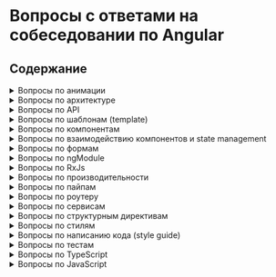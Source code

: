 # Вопросы с ответами на собеседовании по Angular

## Содержание

<details>
	<summary>Вопросы по анимации</summary>
	1. <a href="answers/animations.md#transition">Как определяется переход между двумя состояниями в Angular?</a> <br/>
	2. <a href="answers/animations.md#wildcard">Что такое состояние wildcard?</a> <br/>
	3. <a href="answers/animations.md#trigger">Что такое триггер анимации?</a>
</details>
<details>
	<summary>Вопросы по архитектуре</summary>
	1. <a href="answers/architecture.md#ngrx-store">Приведите хороший пример когда нужно использовать ngrx/store?</a> <br/>
	2. <a href="answers/architecture.md#race-condition">Что такое "race condition" и какие баги могут быть связаны с этим? Как с ними справиться?</a> <br/>
	3. <a href="answers/architecture.md#smart-dumb">Разница между умным и презентационным компонентом? Приведите пример использования? Назовите преимущества?</a> <br/>
	4. <a href="answers/architecture.md#shared">Что такое Shared модуль?</a>
</details>

<details>
	<summary>Вопросы по API</summary>
	1. <a href="answers/API.md#renderer">Почему для доступа к элементам и манипуляции с ними лучше использовать renderer методы (а не доступ через нативный JS)?</a> <br/>
	2. <a href="answers/API.md#size">Как изменить размер элемента при изменении ширины окна?</a> <br/>
	3. <a href="answers/API.md#ngzone-service">Можете привести хороший пример использования NgZone сервиса?</a> <br/>
	4. <a href="answers/API.md#component-protection">Как защитить компонент от активации через роутер?</a> <br/>
	5. <a href="answers/API.md#difference">В чем разница между @ViewChild() и @ContentChild()?</a>
</details>

<details>
	<summary>Вопросы по шаблонам (template)</summary>
	1. <a href="answers/template.md#add-class">Как при клике добавить класс "active" выбранному элементу списка?</a> <br/>
	2. <a href="answers/template.md#template-var">Что такое template variable? Как ее использовать?</a> <br/>
	3. <a href="answers/template.md#mult-async">Что случится если подписаться на поток данных несколько раз через async pipe?</a> <br/>
	4. <a href="answers/template.md#ng-diff">В чем различия ng-content, ng-container и ng-template?</a> <br/>
	5. <a href="answers/template.md#data-bind">Когда мы байндим данные в шаблоне, мы работаем с атрибутами или с свойствами (property)?</a> <br/>
	6. <a href="answers/template.md#brackets-omit">Когда можно не использовать скобки при байндинге в шаблоне?</a> <br/>
</details>

<details>
	<summary>Вопросы по компонентам</summary>
	1. <a href="answers/components.md#definition">Какие минимальные требования к компоненту?</a> <br/>
	2. <a href="answers/components.md#difference">В чем разница между компонентом и директивой?</a> <br/>
	3. <a href="answers/components.md#communication">Как происходит взаимодействие компонентов?</a> <br/>
	4. <a href="answers/components.md#two-way">Как сделать двухстороннее связывание данных?</a> <br/>
	5. <a href="answers/components.md#errors">Как бы вы сделали компонент для показа сообщений об ошибках?</a> <br/>
</details>

<details>
	<summary>Вопросы по взаимодействию компонентов и state management</summary>
	1. <a href="answers/interactions-and-state.md#parent-child">Как передать данные из родительского компонента в дочерний?</a> <br/>
	2. <a href="answers/interactions-and-state.md#child-parent">Как передать данные из дочернего компонента в родительский?</a> <br/>
	3. <a href="answers/interactions-and-state.md#event-emit">Какие компоненты будут оповещены о том, что был emit события?</a> <br/>
	4. <a href="answers/interactions-and-state.md#cached-data">Как кэшировать данные в Angular?</a>
</details>

<details>
	<summary>Вопросы по формам</summary>
	1. <a href="answers/forms.md#when-to-use">Когда нужно использовать стандартные (template driven), а когда реактивные (reactive) формы?</a> <br/>
	2. <a href="answers/forms.md#submit">Как отправить форму?</a> <br/>
	3. <a href="answers/forms.md#difference">В чем разница между NgForm, FormGroup, и FormControl?</a> <br/>
	4. <a href="answers/forms.md#form-builder">В чем преимущество использования FormBuilder?</a> <br/>
	5. <a href="answers/forms.md#validation">Как добавить валидацию к форме, сделанной с помощью FormBuilder?</a> <br/>
	6. <a href="answers/forms.md#dirty-touched-pristine">В чем разница между состояниями dirty, touched и pristine?</a> <br/>
	7. <a href="answers/forms.md#validation-errors">Как получит доступ к ошибкам валидации, чтобы показать их в шаблоне?</a> <br/>
</details>

<details>
	<summary>Вопросы по ngModule</summary>
	1. <a href="answers/ngModule.md#what-is">Зачем нужен NgModule?</a> <br/>
	2. <a href="answers/ngModule.md#when-to-create">Когда нужно создавать новый NgModule?</a> <br/>
	3. <a href="answers/ngModule.md#for-root-for-child">В чем разница между методами forRoot() and forChild() и зачем они нужны?</a> <br/>
	4. <a href="answers/ngModule.md#provideIn">Как используется свойство providedIn?</a> <br/>
	5. <a href="answers/ngModule.md#shared-module">Что бы вы поместили в shared модуль?</a> <br/>
	6. <a href="answers/ngModule.md#not-shared-module">Что бы вы не поместили в shared модуль?</a> <br/>
	7. <a href="answers/ngModule.md#where-to-put">В какой модуль вы бы поместили сервис которые используется по всему приложению?</a> <br/>
	8. <a href="answers/ngModule.md#exports">Зачем нужны exports в NgModule?</a> <br/>
	9. <a href="answers/ngModule.md#why-is-it-bad">Почему не стоит импортировать сервис из SharedModule в lazy loaded модуль?</a>
</details>

<details>
	<summary>Вопросы по RxJs</summary>
	1. <a href="answers/RxJs.md#observable-promise">В чем разница между observable и promise?</a> <br/>
	2. <a href="answers/RxJs.md#observable-subject">В чем разница между observable и subject?</a> <br/>
	3. <a href="answers/RxJs.md#how-to-cache">Как кэшировать данные из observable?</a> <br/>
	4. <a href="answers/RxJs.md#order-api-calls">Как с помощью rxjs реализовать несколько запросов к api, которые должны идти друг за другом?</a> <br/>
	5. <a href="answers/RxJs.md#switchMap-concatMap-mergeMap">В чем разница между switchMap, concatMap и mergeMap?</a> <br/>
	6. <a href="answers/RxJs.md#scan-reduce">В чем разница между scan() и reduce()?</a>
	7. <a href="answers/RxJs.md#subject">Что такое Subject?</a>
	8. <a href="answers/RxJs.md#behavior-reply-async">В чем разница между BehaviorSubject, ReplySubject и AsyncSubject?</a>
	9. <a href="answers/RxJs.md#higher-order">Что такое Observable высшего порядка (Higher-Order)?</a> <br/>
	10. <a href="answers/RxJs.md#of-from">В чем разница между of и from?</a>
</details>

<details>
	<summary>Вопросы по производительности</summary>
	1. <a href="answers/performance.md#tools-to-improve">Что можно сделать, чтобы улучшить производительность приложения?</a> <br/>
	2. <a href="answers/performance.md#on-push">Что такое ChangeDetectionStrategy.onPush?</a> <br/>
	3. <a href="answers/performance.md#detach">Что такое отключение Change Detection?</a> <br/>
	4. <a href="answers/performance.md#local">Что такое обнаружение локальных изменений (Local Change Detection)?</a> <br/>
	5. <a href="answers/performance.md#ngzone">Что такое запуск вне Angular?</a> <br/>
	6. <a href="answers/performance.md#track-by">Как работает `trackBy` для директивы `*ngFor`?</a> <br/>
	7. <a href="answers/performance.md#optimize">Как оптимизировать выражения в шаблонах?</a> <br/>
	8. <a href="answers/performance.md#web-worker">Как использовать Web Worker?</a> <br/>
	9. <a href="answers/performance.md#lazy-load">Lazy Load.</a> <br/>
	10. <a href="answers/performance.md#preload">Предварительная загрузка.</a>
</details>

<details>
	<summary>Вопросы по пайпам</summary>
	1. <a href="answers/pipes.md#pure-pipe">Что такое пайп в Angular?</a> <br/>
	2. <a href="answers/pipes.md#async-pipe">Что такое async пайп?</a> <br/>
	3. <a href="answers/pipes.md#kind-of-data-async">Какие данные могут быть использованы с async pipe?</a> <br/>
	4. <a href="answers/pipes.md#how-to-create">Как сделать кастомный пайп?</a> <br/>
	5. <a href="answers/pipes.md#how-pipe-prevent-leeks">Как async pipe предотвращает утечку памяти?</a> <br/>
	6. <a href="answers/pipes.md#pure-impure">В чем разница между чистыми и нечистыми пайпами?</a>
</details>

<details>
	<summary>Вопросы по роутеру</summary>
	1. <a href="answers/router.md#for-root-for-child">What is the difference between RouterModule.forRoot() vs RouterModule.forChild()? Why is it important?</a> <br/>
	2. <a href="answers/router.md#loadChildren">How does loadChildren property work?</a> <br/>
	3. <a href="answers/router.md#when-to-use-routing-module">Do you need a Routing Module? Why/not?</a> <br/>
	4. <a href="answers/router.md#when-lazy-loaded-is-loaded">When does a lazy loaded module is loaded?</a> <br/>
	5. <a href="answers/router.md#activate-route-router-state">Can you explain the difference between ActivatedRoute and RouterState?</a> <br/>
	6. <a href="answers/router.md#debug">How do you debug router?</a> <br/>
	7. <a href="answers/router.md#route-guards">Why do we need route guards?</a> <br/>
	8. <a href="answers/router.md#router-outlet">What is a RouterOutlet?</a>
</details>

<details>
	<summary>Вопросы по сервисам</summary>
	1. <a href="answers/service.md#use-case">What is the use case of services?</a> <br/>
	2. <a href="answers/service.md#injected">How are the services injected to your application?</a> <br/>
	3. <a href="answers/service.md#unit-test">How do you unit test a service with a dependency?</a>
</details>

<details>
	<summary>Вопросы по структурным директивам</summary>
	1. <a href="answers/directives.md#what-is">What is a structural directive?</a> <br/>
	2. <a href="answers/directives.md#html">How do you identify a structural directive in html?</a> <br/>
	3. <a href="answers/directives.md#hide-remove">When creating your own structural directives, how would you decide on hiding or removing an element? What would be the advantages or disadvantages of choosing one method rather than the other?</a>
</details>

<details>
	<summary>Вопросы по стилям</summary>
	1. <a href="answers/styles.md#select-custom-element">How would you select a custom component to style it.</a> <br/>
	2. <a href="answers/styles.md#targets-host">What pseudo-class selector targets styles in the element that hosts the component?</a> <br/>
	3. <a href="answers/styles.md#all-child">How would you select all the child components' elements?</a> <br/>
	4. <a href="answers/styles.md#select-class-any-ancestor">How would you select a css class in any ancestor of the component host element, all the way up to the document root?</a> <br/>
	5. <a href="answers/styles.md#all-mighty-class">What selector force a style down through the child component tree into all the child component views?</a> <br/>
	6. <a href="answers/styles.md#host-context">What does :host-context() pseudo-class selector targets?</a>
</details>

<details>
	<summary>Вопросы по написанию кода (style guide)</summary>
	1. <a href="answers/style-guide.md#suggestions">What are some of the Angular Style Guide suggestions you follow on your code? Why?</a> <br/>
	2. <a href="answers/style-guide.md#importance">Is it important to have a style guide? Why/not?</a> <br/>
</details>

<details>
	<summary>Вопросы по тестам</summary>
	1. <a href="answers/tests.md#tests">What are some of the different tests types you can write?</a> <br/>
	2. <a href="answers/tests.md#mock-a-service">How do you mock a service to inject in an integration test?</a> <br/>
	3. <a href="answers/tests.md#mock-a-module">How do you mock a module in an integration test?</a> <br/>
	4. <a href="answers/tests.md#test-a-component">How do you test a component that has a dependency to an async service?</a> <br/>
	5. <a href="answers/tests.md#async-fake-async">What is the difference between 'async()' and 'fakeAsync()'?</a>
</details>

<details>
	<summary>Вопросы по TypeScript</summary>
	1. <a href="answers/typescript.md#why-type">Why do you need type definitions?</a> <br/>
	2. <a href="answers/typescript.md#custom-type">How would you define a custom type?</a> <br/>
	3. <a href="answers/typescript.md#interface-class">What is the difference between an Interface and a Class?</a> <br/>
	4. <a href="answers/typescript.md#discriminated">What are Discriminated union types?</a> <br/>
	5. <a href="answers/typescript.md#object-type">How do you define Object of Objects type in typescript?</a> <br/>
	6. <a href="answers/typescript.md#capture">How can you capture the 'type' the user provides (e.g. number), so that we can use that information later.</a>
</details>

<details>
	<summary>Вопросы по JavaScript</summary>
	1. <a href="answers/javascript.md#var-let-const">Explain the difference between var, let and const key words.</a> <br/>
	2. <a href="answers/javascript.md#garbage">Could you make sure a const value is garbage collected?</a> <br/>
	3. <a href="answers/javascript.md#object-assign">Explain Object.assign and possible use cases.</a> <br/>
	4. <a href="answers/javascript.md#object-freeze">Explain Object.freeze and possible use cases.</a> <br/>
	5. <a href="answers/javascript.md#destruct-assignment">What is destructuring assignment?</a>
</details>
